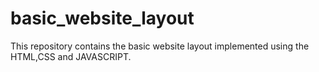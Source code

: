 # basic_website_layout
This repository contains the basic website layout implemented using the HTML,CSS and JAVASCRIPT.
